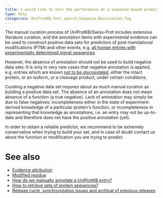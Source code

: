 ```yaml
---
title: I would like to test the performance of a sequence-based prediction method: Can I use UniProt to build a negative data set?
type: help
categories: UniProtKB,Text_search,Sequence,Biocuration,faq
---
```


The manual curation process of UniProtKB/Swiss-Prot includes extensive literature curation, and the annotation items with experimental evidence can be used to construct positive data sets for predictors of post-translational modifications (PTM) and other events, e.g. [all human entries with experimentally determined signal sequences](https://www.uniprot.org/uniprotkb?query=(ft_signal_exp:*)%20AND%20(organism_id:9606)).

However, the absence of annotation should not be used to build negative data sets: It is only in very rare cases that negative annotation is applied, e.g. entries which are known [not to be glycosylated](https://www.uniprot.org/uniprotkb?query=%28cc_ptm_exp%3A%22not+glycosylated%22%29&fields=accession%2Creviewed%2Cid%2Cprotein_name%2Cgene_names%2Clength%2Ccc_ptm&view=table), either the intact protein, or an isoform, or a cleavage product, under certain conditions.

Curating a negative data set requires about as much manual curation as building a positive data set. The absence of an annotation does not mean absence of a function (a true negative). Lack of annotation may simply be due to false negatives: incompleteness either in the state of experiment-derived knowledge of a particular protein's function, or incompleteness in representing that knowledge as annotations, i.e. an entry may not be up-to-date and therefore does not have the positive annotation (yet).

In order to obtain a reliable predictor, we recommend to be extremely conservative when trying to build your set, and in case of doubt contact us about the function or modification you are trying to predict.

# See also

- [Evidence attribution](https://www.uniprot.org/help/evidences)
- [Modified residue](https://www.uniprot.org/help/mod_res)
- [How do we manually annotate a UniProtKB entry?](https://www.uniprot.org/help/manual_curation)
- [How to retrieve sets of protein sequences?](https://www.uniprot.org/help/retrieve_sets)
- [Release cycle, synchronization issues and archival of previous releases](https://www.uniprot.org/help/synchronization)
